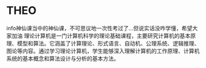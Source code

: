 # THEO
info神仙课当中的神仙课，不可思议地一次性考过了...但说实话没咋学懂，希望大家加油
理论计算机是一门计算机科学的理论基础课程，主要研究计算机的基本原理、模型和算法。它涵盖了计算理论、形式语言、自动机、公理系统、逻辑推理、图论等内容。通过学习理论计算机，学生能够深入理解计算机的工作原理、计算机系统的基本概念和算法设计与分析的基本方法。
